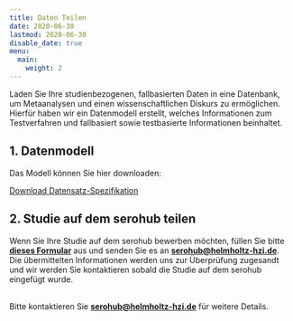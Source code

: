 ```yaml
---
title: Daten Teilen
date: 2020-06-30
lastmod: 2020-06-30
disable_date: true
menu:
  main:
    weight: 2
---
```


Laden Sie Ihre studienbezogenen, fallbasierten Daten in eine Datenbank, um Metaanalysen und einen wissenschaftlichen Diskurs zu ermöglichen. Hierfür haben wir ein Datenmodell erstellt, welches Informationen zum Testverfahren und fallbasiert sowie testbasierte Informationen beinhaltet.

<h2>1. Datenmodell</h2>

Das Modell können Sie hier downloaden:

<a class="button hollow primary" href="/data/Minimaler Datensatz_2022.xlsx">Download Datensatz-Spezifikation</a>

<h2>2. Studie auf dem serohub teilen</h2>
Wenn Sie Ihre Studie auf dem serohub bewerben möchten, füllen Sie bitte <b><a href="/data/Anlage1_Studieninformation.docx">dieses Formular</a></b> aus und senden Sie es an <b><a href="mailto:serohub@helmholtz-hzi.de">serohub@helmholtz-hzi.de</a></b>. Die übermittelten Informationen werden uns zur Überprüfung zugesandt und wir werden Sie kontaktieren sobald die Studie auf dem serohub eingefügt wurde.
<br>
<br>

Bitte kontaktieren Sie <b><a href="mailto:serohub@helmholtz-hzi.de">serohub@helmholtz-hzi.de</a></b> für weitere Details.
<br>



